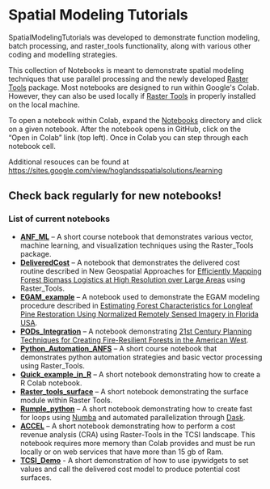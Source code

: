 # Spatial Modeling Tutorials
SpatialModelingTutorials was developed to demonstrate function modeling, batch processing, and raster_tools functionality, along with various other coding and modelling strategies.

This collection of Notebooks is meant to demonstrate spatial modeling techniques that use parallel processing and the newly developed [Raster Tools](https://github.com/UM-RMRS/raster_tools) package. Most notebooks are designed to run within Google's Colab. However, they can also be used locally if [Raster Tools](https://github.com/UM-RMRS/raster_tools) in properly installed on the local machine.

To open a notebook within Colab, expand the [Notebooks](/Notebooks) directory and click on a given notebook. After the notebook opens in GitHub, click on the “Open in Colab” link (top left). Once in Colab you can step through each notebook cell.

Additional resouces can be found at https://sites.google.com/view/hoglandsspatialsolutions/learning

## Check back regularly for new notebooks!

### List of current notebooks

- **[ANF_ML](/Notebooks/ANF_ML.ipynb)** – A short course notebook that demonstrates various vector, machine learning, and visualization techniques using the Raster_Tools package.
- **[DeliveredCost](/Notebooks/DeliveredCost.ipynb)** – A notebook that demonstrates the delivered cost routine described in New Geospatial Approaches for [Efficiently Mapping Forest Biomass Logistics at High Resolution over Large Areas](https://www.mdpi.com/2220-9964/7/4/156) using Raster_Tools.
- **[EGAM_example](/Notebooks/EGAM_example.ipynb)** – A notebook used to demonstrate the EGAM modeling procedure described in [Estimating Forest Characteristics for Longleaf Pine Restoration Using Normalized Remotely Sensed Imagery in Florida USA](https://www.mdpi.com/1999-4907/11/4/426).
- **[PODs_Integration](/Notebooks/PODs_Integration.ipynb)** – A notebook demonstrating [21st Century Planning Techniques for Creating Fire-Resilient Forests in the American West](https://www.mdpi.com/1999-4907/12/8/1084).
- **[Python_Automation_ANFS](/Notebooks/Python_Automation_ANFS.ipynb)** – A short course notebook that demonstrates python automation strategies and basic vector processing using Raster_Tools.
- **[Quick_example_in_R](/Notebooks/quick_example_in_R.ipynb)** – A short notebook demonstrating how to create a R Colab notebook.
- **[Raster_tools_surface](/Notebooks/raster_tools_surface.ipynb)** – A short notebook demonstrating the surface module within Raster Tools.
- **[Rumple_python](/Notebooks/rumple_python.ipynb)** – A short notebook demonstrating how to create fast for loops using [Numba](https://numba.pydata.org/) and automated parallelization through [Dask](https://dask.org/).
- **[ACCEL](/Notebooks/Accel.ipynb)** – A short notebook demonstrating how to perform a cost revenue analysis (CRA) using Raster-Tools in the TCSI landscape. This notebook requires more memory than Colab provides and must be run locally or on web services that have more than 15 gb of Ram. 
- **[TCSI_Demo](/Notebooks/TCSI_Demo.ipynb)** - A short demonstration of how to use ipywidgets to set values and call the delivered cost model to produce potential cost surfaces.
